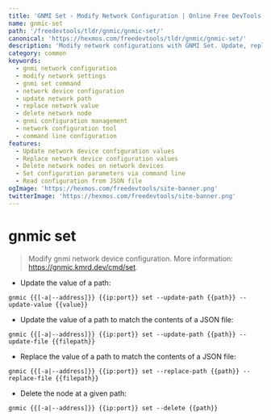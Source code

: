 ```yaml
---
title: 'GNMI Set - Modify Network Configuration | Online Free DevTools by Hexmos'
name: gnmic-set
path: '/freedevtools/tldr/gnmic/gnmic-set/'
canonical: 'https://hexmos.com/freedevtools/tldr/gnmic/gnmic-set/'
description: 'Modify network configurations with GNMI Set. Update, replace, and delete network device settings using this command-line tool. Free online tool, no registration required.'
category: common
keywords:
  - gnmi network configuration
  - modify network settings
  - gnmi set command
  - network device configuration
  - update network path
  - replace network value
  - delete network node
  - gnmi configuration management
  - network configuration tool
  - command line configuration
features:
  - Update network device configuration values
  - Replace network device configuration values
  - Delete network nodes on network devices
  - Set configuration parameters via command line
  - Read configuration from JSON file
ogImage: 'https://hexmos.com/freedevtools/site-banner.png'
twitterImage: 'https://hexmos.com/freedevtools/site-banner.png'
---
```


# gnmic set

> Modify gnmi network device configuration.
> More information: <https://gnmic.kmrd.dev/cmd/set>.

- Update the value of a path:

`gnmic {{[-a|--address]}} {{ip:port}} set --update-path {{path}} --update-value {{value}}`

- Update the value of a path to match the contents of a JSON file:

`gnmic {{[-a|--address]}} {{ip:port}} set --update-path {{path}} --update-file {{filepath}}`

- Replace the value of a path to match the contents of a JSON file:

`gnmic {{[-a|--address]}} {{ip:port}} set --replace-path {{path}} --replace-file {{filepath}}`

- Delete the node at a given path:

`gnmic {{[-a|--address]}} {{ip:port}} set --delete {{path}}`
